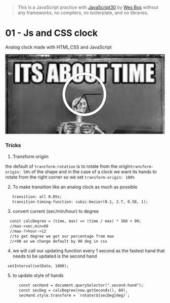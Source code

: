> This is a JavaScript practice with [JavaScript30](https://javascript30.com/) by [Wes Bos](https://github.com/wesbos) without any frameworks, no compilers, no boilerplate, and no libraries.

# 01 - Js and CSS clock

Analog clock made with HTML,CSS and JavaScript

![](./images/demo.png)

<!-- view demo [here](https://amelieyeh.github.io/JS30/01-JSDrumKit/index.html) -->

<!-- ### ->main point ``` ```->code ``->highlight - ->bulleted point  -->

### Tricks

1. Transform origiin

the default of `transform:rotation` is to rotate from the origin`transform-origin: 50%` of the shape and in the case of a clock we want its hands to rotate from the right corner so we set `transform-origin: 100%`

2. To make transition like an analog clock as much as possible

```
   transition: all 0.05s;
   transition-timing-function: cubic-bezier(0.1, 2.7, 0.58, 1);
```

3. convert current (sec/min/hour) to degree

```
  const calcDegree = (time, max) => (time / max) * 360 + 90;
  //max->sec,min=60
  //max-?>hour->12
  //to get degree we get our percentage from max
  //+90 as we change default by 90 deg in css
```

4. we will call our updating function every 1 second as the fastest hand that needs to be updated is the second hand

```
 setInterval(setDate, 1000);
```

5. to update style of hands

```
      const secHand = document.querySelector(".second-hand");
      const secDeg = calcDegree(now.getSeconds(), 60),
      secHand.style.transform = `rotate(${secDeg}deg)`;
```
